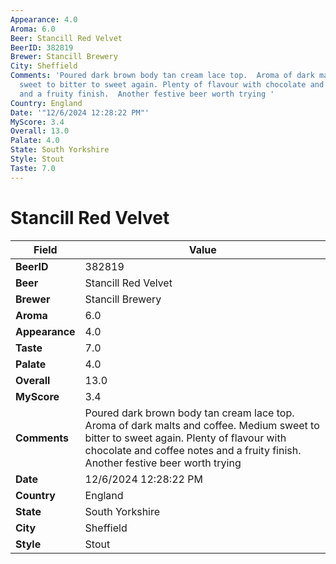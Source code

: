 ```yaml
---
Appearance: 4.0
Aroma: 6.0
Beer: Stancill Red Velvet
BeerID: 382819
Brewer: Stancill Brewery
City: Sheffield
Comments: 'Poured dark brown body tan cream lace top.  Aroma of dark malts and coffee.  Medium
  sweet to bitter to sweet again. Plenty of flavour with chocolate and coffee notes
  and a fruity finish.  Another festive beer worth trying '
Country: England
Date: '"12/6/2024 12:28:22 PM"'
MyScore: 3.4
Overall: 13.0
Palate: 4.0
State: South Yorkshire
Style: Stout
Taste: 7.0
---
```


# Stancill Red Velvet

| Field         | Value |
|---------------|-------|
| **BeerID** | 382819 |
| **Beer** | Stancill Red Velvet |
| **Brewer** | Stancill Brewery |
| **Aroma** | 6.0 |
| **Appearance** | 4.0 |
| **Taste** | 7.0 |
| **Palate** | 4.0 |
| **Overall** | 13.0 |
| **MyScore** | 3.4 |
| **Comments** | Poured dark brown body tan cream lace top.  Aroma of dark malts and coffee.  Medium sweet to bitter to sweet again. Plenty of flavour with chocolate and coffee notes and a fruity finish.  Another festive beer worth trying  |
| **Date** | 12/6/2024 12:28:22 PM |
| **Country** | England |
| **State** | South Yorkshire |
| **City** | Sheffield |
| **Style** | Stout |
